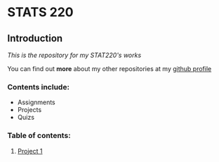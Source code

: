 # STATS 220

## Introduction
*This is the repository for my STAT220's works*

You can find out **more** about my other repositories at my [github profile](https://github.com/trung12368)

### Contents include:
* Assignments
* Projects
* Quizs

### Table of contents:
1. [Project 1](https://github.com/trung12368/stats220/blob/main/Project1.R)
